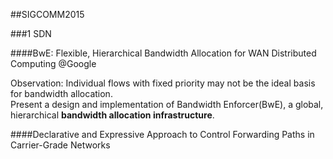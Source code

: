 ##SIGCOMM2015

###1 SDN

####BwE: Flexible, Hierarchical Bandwidth Allocation for WAN Distributed Computing
@Google  

Observation: Individual flows with fixed priority may not be the ideal basis for bandwidth allocation.  
Present a design and implementation of Bandwidth Enforcer(BwE), a global, hierarchical **bandwidth allocation infrastructure**.  

####Declarative and Expressive Approach to Control Forwarding Paths in Carrier-Grade Networks

